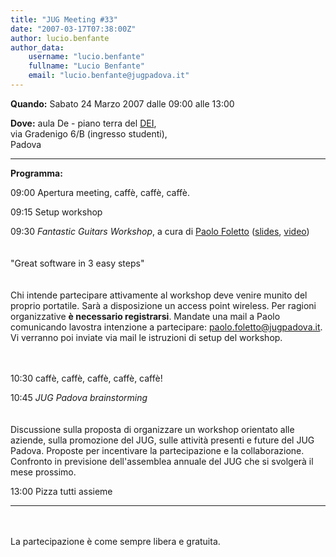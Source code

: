 ```yaml
---
title: "JUG Meeting #33"
date: "2007-03-17T07:38:00Z"
author: lucio.benfante
author_data:
    username: "lucio.benfante"
    fullname: "Lucio Benfante"
    email: "lucio.benfante@jugpadova.it"
---
```


**Quando:** Sabato 24 Marzo 2007 dalle 09:00 alle 13:00

**Dove:** aula De - piano terra del [DEI](http://www.dei.unipd.it),\
via Gradenigo 6/B (ingresso studenti),\
Padova

  ---------------- --------------------------------------------------------------------------------------------------------------------------------------------------------------------------------------------------------------------------------------------------------------------------------------------------------------------------------------------------------------------------------------------------------------------------------
  **Programma:**   

  09:00            Apertura meeting, caffè, caffè, caffè.

  09:15            Setup workshop

  09:30            *Fantastic Guitars Workshop*, a cura di <a href="mailto:paolo.foletto@jugpadova.it">Paolo Foletto</a> (<a href="/files/FolettoFantasticGuitarWorkShop.pdf">slides</a>, <a href="http://video.google.it/videoplay?docid=1354586874307711586">video</a>)<br/><br/>\
                   "Great software in 3 easy steps"<br/><br/>\
                   Chi intende partecipare attivamente al workshop deve venire munito del proprio portatile. Sarà a disposizione un access point wireless. Per ragioni organizzative <b>è necessario registrarsi</b>. Mandate una mail a Paolo comunicando lavostra intenzione a partecipare: <a href="mailto:paolo.foletto@jugpadova.it">paolo.foletto\@jugpadova.it</a>. Vi verranno poi inviate via mail le istruzioni di setup del workshop.\
                   <br/><br/>

  10:30            caffè, caffè, caffè, caffè, caffè!

  10:45            *JUG Padova brainstorming*<br/><br/>\
                   Discussione sulla proposta di organizzare un workshop orientato alle aziende, sulla promozione del JUG, sulle attività presenti e future del JUG Padova. Proposte per incentivare la partecipazione e la collaborazione. Confronto in previsione dell'assemblea annuale del JUG che si svolgerà il mese prossimo.

  13:00            Pizza tutti assieme
  ---------------- --------------------------------------------------------------------------------------------------------------------------------------------------------------------------------------------------------------------------------------------------------------------------------------------------------------------------------------------------------------------------------------------------------------------------------

<br/>\
La partecipazione è come sempre libera e gratuita.
